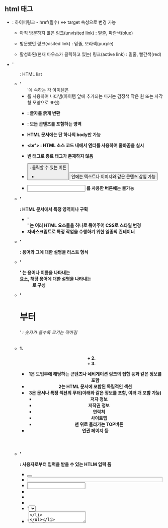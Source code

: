 ## html 태그

* <a> : 하이퍼링크 - href(필수) <-> target 속성으로 변경 가능

  - 아직 방문하지 않은 링크(unvisited link) : 밑줄, 파란색(blue)

  - 방문했던 링크(visited link) : 밑줄, 보라색(purple)

  - 활성화된(현재 마우스가 클릭하고 있는) 링크(active link) : 밑줄, 빨간색(red)

*  '<ul> : HTML list
  -  '<ul>'에 속하는 각 아이템은 <li> 를 사용하여 나타냄(아이템 앞에 추가되는 마커는
     검정색 작은 원 또는 사각형 모양으로 표현)

* <b> : 글자를 굵게 변환

* <body> : 모든 콘텐츠를 포함하는 영역
  
- HTML 문서에는 단 하나의 body만 가능
  
* <br'> : HTML 소스 코드 내에서 엔터를 사용하여 줄바꿈을 실시
  
- 빈 태그로 종료 태그가 존재하지 않음
  
* <button> : 클릭할 수 있는 버튼
  - <button> 안에는 텍스트나 이미지와 같은 콘텐츠 삽입 가능
  - <input> 를 사용한 버튼에는 불가능

* '<div> : HTML 문서에서 특정 영역이나 구획
  - '<div>' 는 여러 HTML 요소들을 하나로 묶어주어 CSS로 스타일 변경
  - 자바스크립트로 특정 작업을 수행하기 위한 일종의 컨테이너

* '<dl> : 용어와 그에 대한 설명을 리스트 형식
  
- '<dl>' 는 용어나 이름을 나타내는 <dt>요소, 해당 용어에 대한 설명을 나타내는 <dd>로 구성
  
* '<h1> 부터 <h6>' : 숫자가 클수록 크기는 작아짐

* 1.<header> + 2.<section> + 3.<footer>
  
  - 1은 도입부에 해당하는 콘텐츠나 네비게이션 링크의 집합 등과 같은 정보를 포함
  - 2는 HTML 문서에 포함된 독립적인 섹션
  - 3은 문서나 특정 섹션의 푸터(아래와 같은 정보를 포함, 여러 개 포함 가능)
    - 저자 정보
    - 저작권 정보
    - 연락처
    - 사이트맵
    - 맨 위로 올라가는 TOP버튼
  - 연관 페이지 등
  
* '<form> : 사용자로부터 입력을 받을 수 있는 HTLM 입력 폼
  - <button>
  - <fieldset>
  - <input>
  - <label>
  - <option>
  - <optgroup>
  - '<select>
  - '<textarea>

* <frame> : <frameset>에 포함되는 하나의 프레임
  
- <frameset>에 포함된 각각의 <frame>요소는 테두리나 스크롤, 크기 재조정 가능 여부 등 서로 다른 속성값을 가질 수 있음
  
* <img> : HTML 문서에서 이미지

  - <img> 로 정의된 이미지는 HTML 문서에 직접 삽입되는 것이 아니라, HTML 문서에 

    이미지가 링크되는 형태

* <input> : 사용자로부터 입력을 받을 수 있는 입력 필드

  - <input>는 사용자가 데이터를 입력할 수 있는 입력 필드를 선언하기 위해 <form>요소

    내부에서 사용됨

  - <input>의 type 속성값을 달리함으로써 여러 가지 모양으로 나타낼 수 있음
  - <input>는 빈 태그이며, 속성만을 포함하고 있다
  - <label>를 사용하면 <input>요소의 라벨을 정의할 수도 있다

* '<ol> : 순서가 있는 HTML 리스트
  - '<ol>에 속하는 각 아이템은 <li>요소를 사용하여 나타냄
  
* <option> : 옵션 메뉴를 제공하는 드롭다운 리스트에서 사용되는 하나의 옵션
  - <option>은 <select> or <datalist> 내부에만 위치 가능
  - 옵션의 개수가 많다면 <optgroup>을 사용하여 관련된 옵션들을 보기 좋게 서로 묶어줄 수 있음

* '<p> : 문단
  
- 브라우저는 자동으로 <p>요소의 위쪽과 아래쪽에 약간의 여백을 추가(조정 가능)
  
* '<select> : 옵션 메뉴를 제공하는 드롭다운 리스트
  
  - 사용자로부터 입력을 받기 위한 폼에 사용 가능

* '<head> : 해당 문서에 대한 정보인 메타데이터의 집합
  - '<title>
  - '<style>
  - '<base>
  - '<link>
  - '<meta>
  - '<script>
  - '<noscript>

* <html> : HTML 문서의 루트 요소
  - <html>은 DOCTYPE 선언을 제외한 모든 다른 HTML 요소를 포함하기 위한 컨테이너

* <li> : HTML 리스트에 포함되는 아이템

  - <li>는 순서가 있는 리스트를 정의하는 <ol>이나 순서가 없는 리스트를 정의하는 <ul>,

    메뉴 리스트를 정의하는 <menu>에서 리스트의 각 아이템을 정의

  - 아이템 앞에 추가되는 마커는 아라비아 숫자 or 알파벳으로 표현됨

* <link> : 해당 문서와 외부 소스 사이의 관계

  - 빈 태그이며, 속성만을 포함

  - <head> 요소 내부에만 위치할 수 있으며, 개수 제한 X

* '<script> : 자바스크립트와 같은 클라이언트 사이드 스크립트
  - 스크립트 코드를 요소 내부에 직접 명시하거나, src 속성을 사용해 외부 스크립트 파일	참조 가능(src속성이 명시된 <script>요소에는 스크립트 코드를 직접 명시 불가)

* <span> : HTML 문서에서 인라인 요소들을 하나로 묶을 때 사용

  - 자체만으로는 무의미하지만 class나 id와 같은 전역 속성과 함께 사용해 요소들을 그룹화

  - <div>와 비슷하게 사용되지만 <div>는 블록 타입,<span>은 인라인 타입

* '<title> : 해당 문서의 제목을 정의할 때 사용
  - 브라우저의 제목 표시줄이나 페이지 탭의 제목으로 사용
  - 즐겨찾기 등록 시 해당 페이지에 대한 즐겨찾기 이름으로 사용
  - 검색 엔진에 의한 검색 결과 페이지에서도 해당 페이지의 제목으로 나타냄
  - 모든 HTML 문서에 필요하지만 두 개 이상의 <title>은 포함 불가능(없어도 불가능)

* '<textarea> : 사용자가 여러 줄의 텍스트를 입력할 수 있는 텍스트 입력 영역
  - 개수의 제한 없이 문자 입력 가능, 문자들은 고정폭 글꼴로 렌더링
  - 영역의 크기는 <textarea>의 cols 속성과 rows 속성으로 지정 가능

